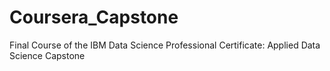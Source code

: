 # Coursera_Capstone
Final Course of the IBM Data Science Professional Certificate: Applied Data Science Capstone

